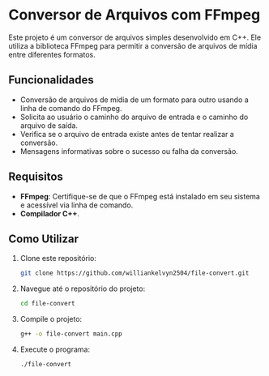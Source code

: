 # Conversor de Arquivos com FFmpeg

Este projeto é um conversor de arquivos simples desenvolvido em C++. Ele utiliza a biblioteca FFmpeg para permitir a conversão de arquivos de mídia entre diferentes formatos.

## Funcionalidades

- Conversão de arquivos de mídia de um formato para outro usando a linha de comando do FFmpeg.
- Solicita ao usuário o caminho do arquivo de entrada e o caminho do arquivo de saída.
- Verifica se o arquivo de entrada existe antes de tentar realizar a conversão.
- Mensagens informativas sobre o sucesso ou falha da conversão.

## Requisitos

- **FFmpeg**: Certifique-se de que o FFmpeg está instalado em seu sistema e acessível via linha de comando.
- **Compilador C++**.

## Como Utilizar

1. Clone este repositório:
   ```bash
   git clone https://github.com/williankelvyn2504/file-convert.git
   ```

2. Navegue até o repositório do projeto:
   ```bash
   cd file-convert
   ```

3. Compile o projeto:
   ```bash
   g++ -o file-convert main.cpp
   ```

4. Execute o programa:
   ```bash
   ./file-convert
   ```



